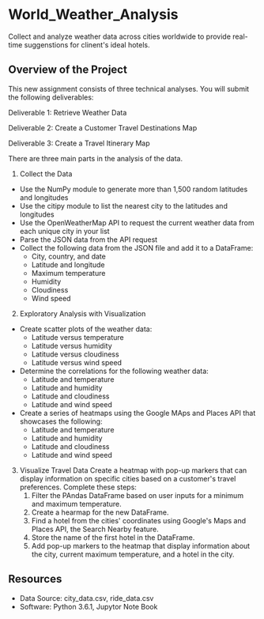 # World_Weather_Analysis
Collect and analyze weather data across cities worldwide to provide real-time suggenstions for clinent's ideal hotels.

## Overview of the Project
This new assignment consists of three technical analyses. You will submit the following deliverables:

Deliverable 1: Retrieve Weather Data

Deliverable 2: Create a Customer Travel Destinations Map

Deliverable 3: Create a Travel Itinerary Map


There are three main parts in the analysis of the data.
1. Collect the Data
  - Use the NumPy module to generate more than 1,500 random latitudes and longitudes
  - Use the citipy module to list the nearest city to the latitudes and longitudes
  - Use the OpenWeatherMap API to request the current weather data from each unique city in your list
  - Parse the JSON data from the API request
  - Collect the following data from the JSON file and add it to a DataFrame:
     + City, country, and date
     + Latitude and longitude
     + Maximum temperature
     + Humidity
     + Cloudiness
     + Wind speed
2. Exploratory Analysis with Visualization
  - Create scatter plots of the weather data:
     + Latitude versus temperature
     + Latitude versus humidity
     + Latitude versus cloudiness
     + Latitude versus wind speed
  - Determine the correlations for the following weather data:
     + Latitude and temperature
     + Latitude and humidity
     + Latitude and cloudiness
     + Latitude and wind speed
  - Create a series of heatmaps using the Google MAps and Places API that showcases the following:
     + Latitude and temperature
     + Latitude and humidity
     + Latitude and cloudiness
     + Latitude and wind speed 
3. Visualize Travel Data
   Create a heatmap with pop-up markers that can display information on specific cities based on a customer's travel preferences. Complete these steps:
   1. Filter the PAndas DataFrame based on user inputs for a minimum and maximum temperature.
   2. Create a hearmap for the new DataFrame.
   3. Find a hotel from the cities' coordinates using Google's Maps and Places API, the Search Nearby feature.
   4. Store the name of the first hotel in the DataFrame.
   5. Add pop-up markers to the heatmap that display information about the city, current maximum temperature, and a hotel in the city.
 

## Resources
- Data Source: city_data.csv, ride_data.csv
- Software: Python 3.6.1, Jupytor Note Book
